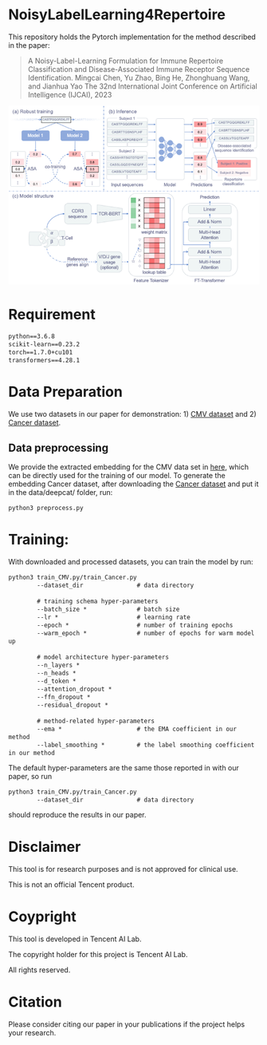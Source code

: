 # NoisyLabelLearning4Repertoire
This repository holds the Pytorch implementation for the method described in the paper:
> A Noisy-Label-Learning Formulation for Immune Repertoire Classification and Disease-Associated Immune Receptor Sequence Identification.
Mingcai Chen, Yu Zhao, Bing He, Zhonghuang Wang, and Jianhua Yao
The 32nd International Joint Conference
on Artificial Intelligence (IJCAI), 2023

![Pipeline](pic/overall.png "pipeline")

# Requirement 

    python==3.6.8
    scikit-learn==0.23.2
    torch==1.7.0+cu101
	transformers==4.28.1

# Data Preparation
We use two datasets in our paper for demonstration: 1) [CMV dataset](https://clients.adaptivebiotech.com/pub/emerson-2017-natgen) and 2) [Cancer dataset](https://github.com/s175573/DeepCAT/tree/master/TrainingData).

## Data preprocessing 
We provide the extracted embedding for the CMV data set in [here](data/cmv/), which can be directly used for the training of our model.
To generate the embedding Cancer dataset, after downloading the [Cancer dataset](https://github.com/s175573/DeepCAT/tree/master/TrainingData) and put it in the data/deepcat/ folder, run:

    python3 preprocess.py


# Training:
With downloaded and processed datasets, you can train the model by run:

    python3 train_CMV.py/train_Cancer.py
            --dataset_dir               # data directory

            # training schema hyper-parameters
            --batch_size *              # batch size
            --lr *                      # learning rate
            --epoch *                   # number of training epochs
            --warm_epoch *              # number of epochs for warm model up

            # model architecture hyper-parameters
            --n_layers *                
            --n_heads *                 
            --d_token *               
            --attention_dropout * 
            --ffn_dropout * 
            --residual_dropout *   

            # method-related hyper-parameters
            --ema *                     # the EMA coefficient in our method 
            --label_smoothing *         # the label smoothing coefficient in our method

The default hyper-parameters are the same those reported in with our paper, so run

    python3 train_CMV.py/train_Cancer.py
            --dataset_dir               # data directory

should reproduce the results in our paper.

# Disclaimer

This tool is for research purposes and is not approved for clinical use.

This is not an official Tencent product.

# Coypright

This tool is developed in Tencent AI Lab.

The copyright holder for this project is Tencent AI Lab.

All rights reserved.

# Citation

Please consider citing our paper in your publications if the project helps your research.
